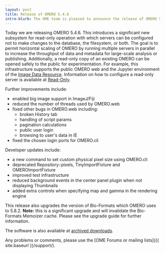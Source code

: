 ```yaml
---
layout: post
title: Release of OMERO 5.4.6
intro-blurb: The OME team is pleased to announce the release of OMERO 5.4.6.
---
```

Today we are releasing OMERO 5.4.6.
This introduces a significant new subsystem for read-only operation with which servers can be configured not to make changes to the database, the filesystem, or both. The goal is to permit horizontal scaling of OMERO by running multiple servers in parallel to increase the throughput of data and metadata for large-scale analysis or publishing.
Additionally, a read-only copy of an existing OMERO can be opened safely to the public for experimentation. For example, this infrastructure supports the public OMERO web and the Jupyter environment of the [Image Data Resource](https://idr.openmicroscopy.org/).
Information on how to configure a read-only server
is available at [Read-Only](https://docs.openmicroscopy.org/omero/5.4.6/developers/Server/Clustering.html#read-only).

Further improvements include:

* enabled big image support in ImageJ/Fiji
* reduced the number of threads used by OMERO.web
* fixed other bugs in OMERO.web including:
   * broken History tab
   * handling of script params
   * pagination calculations
   * public user login
   * browsing to user's data in IE
* fixed the chosen login ports for OMERO.cli



Developer updates include:

* a new command to set custom physical pixel size using OMERO.cli
* deprecated Repository::pixels, TinyImportFixture and OMEROImportFixture
* improved test infrastructure
* reduced background events in the center panel plugin when not displaying Thumbnails
* added extra controls when specifying map and gamma in the rendering engine

This release also upgrades the version of Bio-Formats which OMERO
uses to 5.8.2. **Note:** this is a significant upgrade and will
invalidate the Bio-Formats Memoizer cache. Please see the upgrade
guide for further information.


The software is also available at [archived downloads](https://downloads.openmicroscopy.org/omero/5.4.6).

Any problems or comments, please use the [OME Forums or mailing lists]({{ site.baseurl }}/support/).
